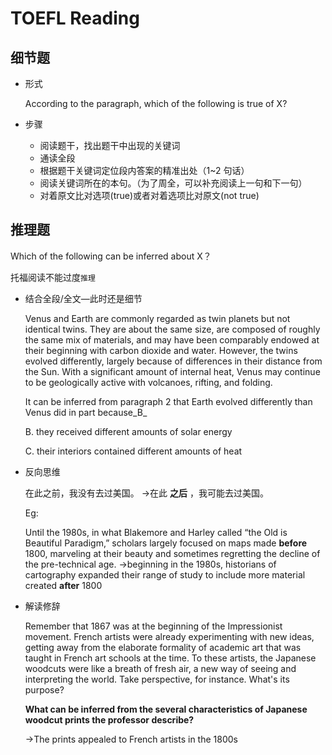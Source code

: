 # TOEFL Reading
## 细节题

- 形式
    
    According to the paragraph, which of the following is true of X?
    
- 步骤
    - 阅读题干，找出题干中出现的关键词
    - 通读全段
    - 根据题干关键词定位段内答案的精准出处（1~2 句话）
    - 阅读关键词所在的本句。（为了周全，可以补充阅读上一句和下一句）
    - 对着原文比对选项(true)或者对着选项比对原文(not true)

## 推理题

Which of the following can be inferred about X？

托福阅读不能过度`推理`

- 结合全段/全文—此时还是细节
    
    Venus and Earth are commonly regarded as twin planets but not identical twins. They are about the same size, are composed of roughly the same mix of materials, and may have been comparably endowed at their beginning with carbon dioxide and water. However, the twins evolved differently, largely because of differences in their distance from the Sun. With a significant amount of internal heat, Venus may continue to be geologically active with volcanoes, rifting, and folding.
    
    It can be inferred from paragraph 2 that Earth evolved differently than Venus did in part because_B_
    
    B. they received different amounts of solar energy
    
    C. their interiors contained different amounts of heat
    
- 反向思维
    
    在此之前，我没有去过美国。
    →在此 **之后** ，我可能去过美国。
    
    Eg:
    
    Until the 1980s, in what Blakemore and Harley called “the Old is Beautiful Paradigm,” scholars largely focused on maps made **before** 1800, marveling at their beauty and sometimes regretting the decline of the pre-technical age.
    →beginning in the 1980s, historians of cartography expanded their range of study to include more material created **after** 1800
    
- 解读修辞
    
    Remember that 1867 was at the beginning of the Impressionist movement.
    French artists were already experimenting with new ideas, getting away from the elaborate formality of academic art that was taught in French art schools at the time. To these artists, the Japanese woodcuts were like a breath of fresh air, a new way of seeing and interpreting the world. Take perspective, for instance. What's its purpose?
    
    **What can be inferred from the several characteristics of Japanese woodcut prints the professor describe?**
    
    →The prints appealed to French artists in the 1800s

## 